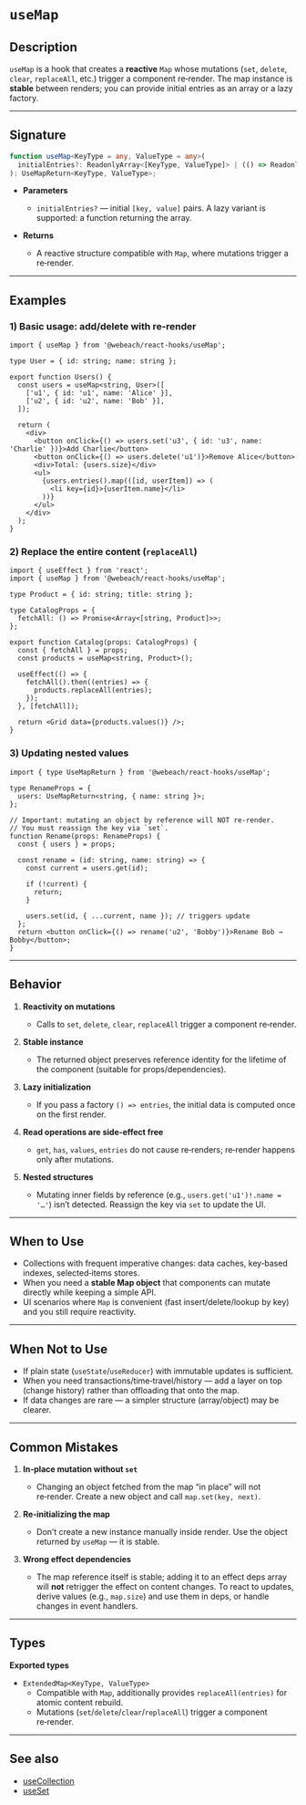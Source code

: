 # `useMap`

## Description

`useMap` is a hook that creates a **reactive** `Map` whose mutations (`set`, `delete`, `clear`, `replaceAll`, etc.) trigger a component re‑render. The map instance is **stable** between renders; you can provide initial entries as an array or a lazy factory.

---

## Signature

```ts
function useMap<KeyType = any, ValueType = any>(
  initialEntries?: ReadonlyArray<[KeyType, ValueType]> | (() => ReadonlyArray<[KeyType, ValueType]>)
): UseMapReturn<KeyType, ValueType>;
```

- **Parameters**
   - `initialEntries?` — initial `[key, value]` pairs. A lazy variant is supported: a function returning the array.

- **Returns**
   - A reactive structure compatible with `Map`, where mutations trigger a re‑render.

---

## Examples

### 1) Basic usage: add/delete with re‑render

```tsx
import { useMap } from '@webeach/react-hooks/useMap';

type User = { id: string; name: string };

export function Users() {
  const users = useMap<string, User>([
    ['u1', { id: 'u1', name: 'Alice' }],
    ['u2', { id: 'u2', name: 'Bob' }],
  ]);

  return (
    <div>
      <button onClick={() => users.set('u3', { id: 'u3', name: 'Charlie' })}>Add Charlie</button>
      <button onClick={() => users.delete('u1')}>Remove Alice</button>
      <div>Total: {users.size}</div>
      <ul>
        {users.entries().map(([id, userItem]) => (
          <li key={id}>{userItem.name}</li>
        ))}
      </ul>
    </div>
  );
}
```

### 2) Replace the entire content (`replaceAll`)

```tsx
import { useEffect } from 'react';
import { useMap } from '@webeach/react-hooks/useMap';

type Product = { id: string; title: string };

type CatalogProps = {
  fetchAll: () => Promise<Array<[string, Product]>>;
};

export function Catalog(props: CatalogProps) {
  const { fetchAll } = props;
  const products = useMap<string, Product>();

  useEffect(() => {
    fetchAll().then((entries) => {
      products.replaceAll(entries);
    });
  }, [fetchAll]);

  return <Grid data={products.values()} />;
}
```

### 3) Updating nested values

```tsx
import { type UseMapReturn } from '@webeach/react-hooks/useMap';

type RenameProps = {
  users: UseMapReturn<string, { name: string }>;
};

// Important: mutating an object by reference will NOT re-render.
// You must reassign the key via `set`.
function Rename(props: RenameProps) {
  const { users } = props;
  
  const rename = (id: string, name: string) => {
    const current = users.get(id);

    if (!current) {
      return;
    }

    users.set(id, { ...current, name }); // triggers update
  };
  return <button onClick={() => rename('u2', 'Bobby')}>Rename Bob → Bobby</button>;
}
```

---

## Behavior

1. **Reactivity on mutations**
   - Calls to `set`, `delete`, `clear`, `replaceAll` trigger a component re‑render.

2. **Stable instance**
   - The returned object preserves reference identity for the lifetime of the component (suitable for props/dependencies).

3. **Lazy initialization**
   - If you pass a factory `() => entries`, the initial data is computed once on the first render.

4. **Read operations are side‑effect free**
   - `get`, `has`, `values`, `entries` do not cause re‑renders; re‑render happens only after mutations.

5. **Nested structures**
   - Mutating inner fields by reference (e.g., `users.get('u1')!.name = '…'`) isn’t detected. Reassign the key via `set` to update the UI.

---

## When to Use

- Collections with frequent imperative changes: data caches, key‑based indexes, selected‑items stores.
- When you need a **stable Map object** that components can mutate directly while keeping a simple API.
- UI scenarios where `Map` is convenient (fast insert/delete/lookup by key) and you still require reactivity.

---

## When **Not** to Use

- If plain state (`useState`/`useReducer`) with immutable updates is sufficient.
- When you need transactions/time‑travel/history — add a layer on top (change history) rather than offloading that onto the map.
- If data changes are rare — a simpler structure (array/object) may be clearer.

---

## Common Mistakes

1. **In‑place mutation without `set`**
   - Changing an object fetched from the map “in place” will not re‑render. Create a new object and call `map.set(key, next)`.

2. **Re‑initializing the map**
   - Don’t create a new instance manually inside render. Use the object returned by `useMap` — it is stable.

3. **Wrong effect dependencies**
   - The map reference itself is stable; adding it to an effect deps array will **not** retrigger the effect on content changes. To react to updates, derive values (e.g., `map.size`) and use them in deps, or handle changes in event handlers.

---

## Types

**Exported types**

- `ExtendedMap<KeyType, ValueType>`
   - Compatible with `Map`, additionally provides `replaceAll(entries)` for atomic content rebuild.
   - Mutations (`set`/`delete`/`clear`/`replaceAll`) trigger a component re‑render.

---

## See also

- [useCollection](useCollection.md)
- [useSet](useSet.md)
